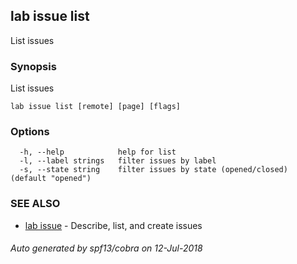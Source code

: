## lab issue list

List issues

### Synopsis

List issues

```
lab issue list [remote] [page] [flags]
```

### Options

```
  -h, --help            help for list
  -l, --label strings   filter issues by label
  -s, --state string    filter issues by state (opened/closed) (default "opened")
```

### SEE ALSO

* [lab issue](lab_issue.md)	 - Describe, list, and create issues

###### Auto generated by spf13/cobra on 12-Jul-2018
